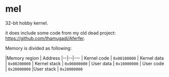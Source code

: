 # mel
32-bit hobby kernel.

it does include some code from my old dead project: https://github.com/thamugadi/Aferfer. 

Memory is divided as following:


|Memory region  | Address
|--|--|---
| Kernel code | ``0x00100000``
| Kernel data | ``0x00200000``
| Kernel stack | ``0x00800000``
| User data | ``0x10000000``
| User code | `0x20000000`
|User stack | ``0x28000000``

